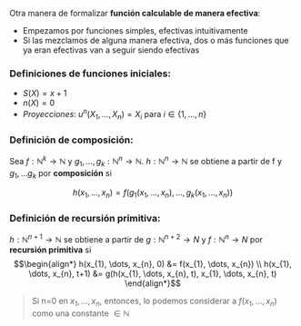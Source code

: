 
Otra manera de formalizar **función calculable de manera efectiva**:
+ Empezamos por funciones simples, efectivas intuitivamente
+ Si las mezclamos de alguna manera efectiva, dos o más funciones que ya eran efectivas van a seguir siendo efectivas

### **Definiciones de funciones iniciales**:
+ $S(X) = x+1$
+ $n(X) = 0$
+ *Proyecciones*: $u^{n}(X_{1},\dots, X_{n}) = X_{i}$ para $i\in\{1,\dots, n\}$ 

### **Definición de composición**:

Sea $f:\mathbb{N}^k \rightarrow \mathbb{N}$ y $g_1, \dots, g_k : \mathbb{N}^{n} \rightarrow \mathbb{N}$.
$h: \mathbb{N}^{n} \rightarrow \mathbb{N}$ se obtiene a partir de f y $g_1, \dots g_k$ por **composición** si

$$h(x_{1}, \dots, x_{n}) = f(g_1(x_1, \dots, x_n), \dots, g_k(x_1, \dots, x_n))$$
### **Definición de recursión primitiva**:

$h: \mathbb{N}^{n+1} \rightarrow \mathbb{N}$ se obtiene a partir de $g:\mathbb{N}^{n+2}\rightarrow{N}$ y $f:\mathbb{N}^{n}\rightarrow{N}$ por **recursión primitiva** si
$$\begin{align*}
h(x_{1}, \dots, x_{n}, 0) &= f(x_{1}, \dots, x_{n}) \\
h(x_{1}, \dots, x_{n}, t+1) &= g(h(x_{1}, \dots, x_{n}, t), x_{1}, \dots, x_{n}, t)
\end{align*}$$

> Si n=0 en $x_{1},\dots, x_{n}$, entonces, lo podemos considerar a $f(x_{1},\dots, x_{n})$ como una constante $\in \mathbb{N}$

 